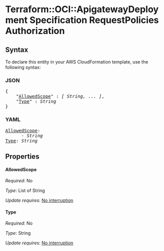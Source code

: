 # Terraform::OCI::ApigatewayDeployment Specification RequestPolicies Authorization

## Syntax

To declare this entity in your AWS CloudFormation template, use the following syntax:

### JSON

<pre>
{
    "<a href="#allowedscope" title="AllowedScope">AllowedScope</a>" : <i>[ String, ... ]</i>,
    "<a href="#type" title="Type">Type</a>" : <i>String</i>
}
</pre>

### YAML

<pre>
<a href="#allowedscope" title="AllowedScope">AllowedScope</a>: <i>
      - String</i>
<a href="#type" title="Type">Type</a>: <i>String</i>
</pre>

## Properties

#### AllowedScope

_Required_: No

_Type_: List of String

_Update requires_: [No interruption](https://docs.aws.amazon.com/AWSCloudFormation/latest/UserGuide/using-cfn-updating-stacks-update-behaviors.html#update-no-interrupt)

#### Type

_Required_: No

_Type_: String

_Update requires_: [No interruption](https://docs.aws.amazon.com/AWSCloudFormation/latest/UserGuide/using-cfn-updating-stacks-update-behaviors.html#update-no-interrupt)

